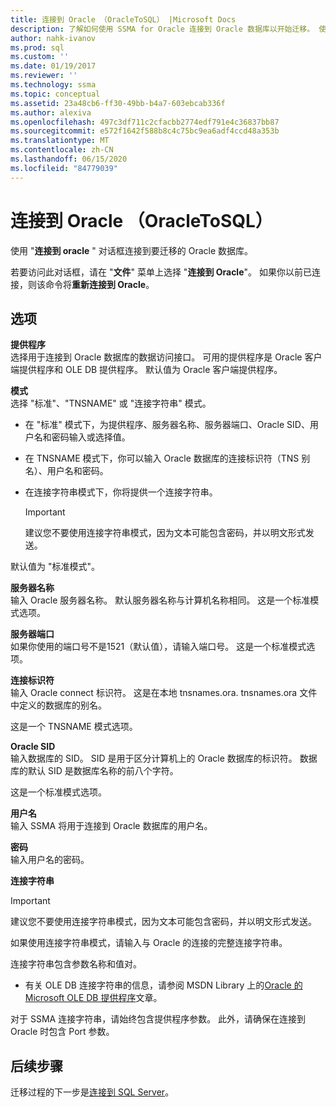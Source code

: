 ```yaml
---
title: 连接到 Oracle （OracleToSQL） |Microsoft Docs
description: 了解如何使用 SSMA for Oracle 连接到 Oracle 数据库以开始迁移。 使用 "连接到 Oracle" 对话框。
author: nahk-ivanov
ms.prod: sql
ms.custom: ''
ms.date: 01/19/2017
ms.reviewer: ''
ms.technology: ssma
ms.topic: conceptual
ms.assetid: 23a48cb6-ff30-49bb-b4a7-603ebcab336f
ms.author: alexiva
ms.openlocfilehash: 497c3df711c2cfacbb2774edf791e4c36837bb87
ms.sourcegitcommit: e572f1642f588b8c4c75bc9ea6adf4ccd48a353b
ms.translationtype: MT
ms.contentlocale: zh-CN
ms.lasthandoff: 06/15/2020
ms.locfileid: "84779039"
---
```

# <a name="connect-to-oracle-oracletosql"></a>连接到 Oracle （OracleToSQL）

使用 "**连接到 oracle** " 对话框连接到要迁移的 Oracle 数据库。

若要访问此对话框，请在 "**文件**" 菜单上选择 "**连接到 Oracle**"。 如果你以前已连接，则该命令将**重新连接到 Oracle**。

## <a name="options"></a>选项

**提供程序**  
选择用于连接到 Oracle 数据库的数据访问接口。 可用的提供程序是 Oracle 客户端提供程序和 OLE DB 提供程序。 默认值为 Oracle 客户端提供程序。

**模式**  
选择 "标准"、"TNSNAME" 或 "连接字符串" 模式。

- 在 "标准" 模式下，为提供程序、服务器名称、服务器端口、Oracle SID、用户名和密码输入或选择值。
- 在 TNSNAME 模式下，你可以输入 Oracle 数据库的连接标识符（TNS 别名）、用户名和密码。
- 在连接字符串模式下，你将提供一个连接字符串。

  > [!IMPORTANT]
  > 建议您不要使用连接字符串模式，因为文本可能包含密码，并以明文形式发送。

默认值为 "标准模式"。

**服务器名称**  
输入 Oracle 服务器名称。 默认服务器名称与计算机名称相同。 这是一个标准模式选项。

**服务器端口**  
如果你使用的端口号不是1521（默认值），请输入端口号。 这是一个标准模式选项。

**连接标识符**  
输入 Oracle connect 标识符。 这是在本地 tnsnames.ora. tnsnames.ora 文件中定义的数据库的别名。

这是一个 TNSNAME 模式选项。

**Oracle SID**  
输入数据库的 SID。 SID 是用于区分计算机上的 Oracle 数据库的标识符。 数据库的默认 SID 是数据库名称的前八个字符。

这是一个标准模式选项。

**用户名**  
输入 SSMA 将用于连接到 Oracle 数据库的用户名。

**密码**  
输入用户名的密码。

**连接字符串**  
> [!IMPORTANT]
> 建议您不要使用连接字符串模式，因为文本可能包含密码，并以明文形式发送。

如果使用连接字符串模式，请输入与 Oracle 的连接的完整连接字符串。

连接字符串包含参数名称和值对。

- 有关 OLE DB 连接字符串的信息，请参阅 MSDN Library 上的[Oracle 的 Microsoft OLE DB 提供程序](https://go.microsoft.com/fwlink/?LinkId=85640)文章。

对于 SSMA 连接字符串，请始终包含提供程序参数。 此外，请确保在连接到 Oracle 时包含 Port 参数。

## <a name="next-steps"></a>后续步骤

迁移过程的下一步是[连接到 SQL Server](connect-to-sql-server-oracletosql.md)。
